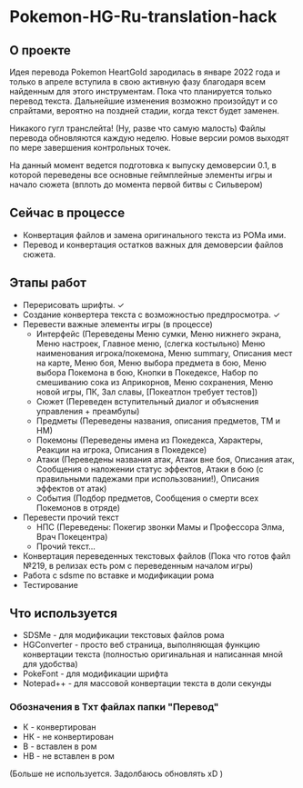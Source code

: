 # Pokemon-HG-Ru-translation-hack

## О проекте
Идея перевода Pokemon HeartGold зародилась в январе 2022 года и только в апреле вступила в свою активную фазу благодаря всем найденным для этого инструментам. Пока что планируется только перевод текста. Дальнейшие изменения возможно произойдут и со спрайтами, вероятно на поздней стадии, когда текст будет заменен. 

Никакого гугл транслейта! (Ну, разве что самую малость)
Файлы перевода обновляются каждую неделю.
Новые версии ромов выходят по мере завершения контрольных точек.

На данный момент ведется подготовка к выпуску демоверсии 0.1, в которой переведены все основные геймплейные элементы игры и начало сюжета (вплоть до момента первой битвы с Сильвером)

## Сейчас в процессе
- Конвертация файлов и замена оригинального текста из РОМа ими.
- Перевод и конвертация остатков важных для демоверсии файлов сюжета.

## Этапы работ

- Перерисовать шрифты. ✓
- Создание конвертера текста с возможностью предпросмотра. ✓
- Перевести важные элементы игры (в процессе)
  - Интерфейс (Переведены Меню сумки, Меню нижнего экрана, Меню настроек, Главное меню, (слегка костыльно) Меню наименования игрока/покемона, Меню summary, Описания мест на карте, Меню боя, Меню выбора предмета в бою, Меню выбора Покемона в бою, Кнопки в Покедексе, Набор по смешиванию сока из Априкорнов, Меню сохранения, Меню новой игры, ПК, Зал славы, [Покеатлон требует тестов])
  - Сюжет (Переведен вступительный диалог и объяснения управления + преамбулы)
  - Предметы (Переведены названия, описания предметов, ТМ и НМ)
  - Покемоны (Переведены имена из Покедекса, Характеры, Реакции на игрока, Описания в Покедексе)
  - Атаки (Переведены названия атак, Атаки вне боя, Описания атак, Сообщения о наложении статус эффектов, Атаки в бою (с правильными падежами при использовании!), Описания эффектов от атак)
  - События (Подбор предметов, Сообщения о смерти всех Покемонов в отряде)
- Перевести прочий текст
  - НПС (Переведены: Покегир звонки Мамы и Профессора Элма, Врач Покецентра)
  - Прочий текст...
- Конвертация переведенных текстовых файлов (Пока что готов файл №219, в релизах есть ром с переведенным началом игры)
- Работа с sdsme по вставке и модификации рома
- Тестирование

## Что используется

- SDSMe - для модификации текстовых файлов рома
- HGConverter - просто веб страница, выполняющая функцию конвертации текста (полностью оригинальная и написанная мной для удобства)
- PokeFont - для модификации шрифта
- Notepad++ - для массовой конвертации текста в доли секунды

### Обозначения в Тхт файлах папки "Перевод"

- К - конвертирован
- НК - не конвертирован
- В - вставлен в ром
- НВ - не вставлен в ром

(Больше не используется. Задолбаюсь обновлять xD )
